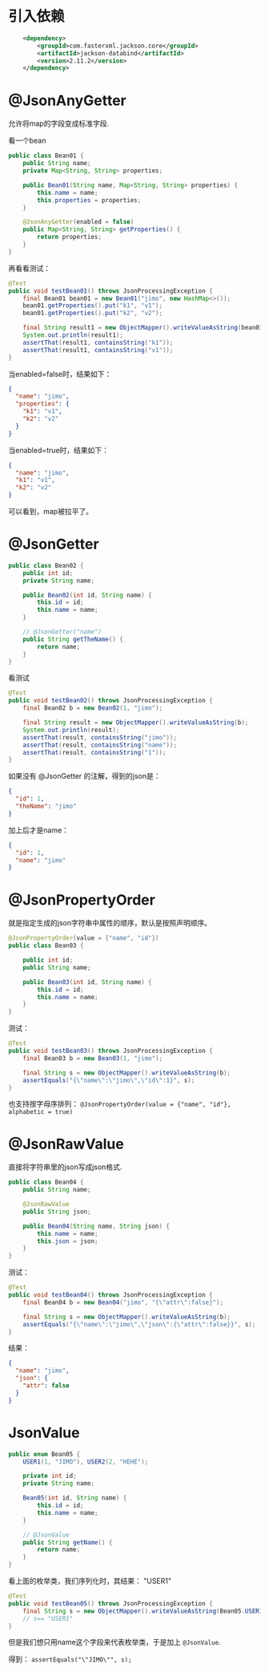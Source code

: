 
# 引入依赖

```xml
    <dependency>
        <groupId>com.fasterxml.jackson.core</groupId>
        <artifactId>jackson-databind</artifactId>
        <version>2.11.2</version>
    </dependency>
```

# @JsonAnyGetter

允许将map的字段变成标准字段.

看一个bean

```java
public class Bean01 {
    public String name;
    private Map<String, String> properties;

    public Bean01(String name, Map<String, String> properties) {
        this.name = name;
        this.properties = properties;
    }

    @JsonAnyGetter(enabled = false)
    public Map<String, String> getProperties() {
        return properties;
    }
}
```
再看看测试：
```java
@Test
public void testBean01() throws JsonProcessingException {
    final Bean01 bean01 = new Bean01("jimo", new HashMap<>());
    bean01.getProperties().put("k1", "v1");
    bean01.getProperties().put("k2", "v2");

    final String result1 = new ObjectMapper().writeValueAsString(bean01);
    System.out.println(result1);
    assertThat(result1, containsString("k1"));
    assertThat(result1, containsString("v1"));
}
```
当enabled=false时，结果如下：
```json
{
  "name": "jimo",
  "properties": {
    "k1": "v1",
    "k2": "v2"
  }
}
```

当enabled=true时，结果如下：
```json
{
  "name": "jimo",
  "k1": "v1",
  "k2": "v2"
}
```

可以看到，map被拉平了。

# @JsonGetter

```java
public class Bean02 {
    public int id;
    private String name;

    public Bean02(int id, String name) {
        this.id = id;
        this.name = name;
    }

    // @JsonGetter("name")
    public String getTheName() {
        return name;
    }
}
```
看测试
```java
@Test
public void testBean02() throws JsonProcessingException {
    final Bean02 b = new Bean02(1, "jimo");

    final String result = new ObjectMapper().writeValueAsString(b);
    System.out.println(result);
    assertThat(result, containsString("jimo"));
    assertThat(result, containsString("name"));
    assertThat(result, containsString("1"));
}
```
如果没有 @JsonGetter 的注解，得到的json是：
```json
{
  "id": 1,
  "theName": "jimo"
}
```
加上后才是name：
```json
{
  "id": 1,
  "name": "jimo"
}
```

# @JsonPropertyOrder

就是指定生成的json字符串中属性的顺序，默认是按照声明顺序。

```java
@JsonPropertyOrder(value = {"name", "id"})
public class Bean03 {

    public int id;
    public String name;

    public Bean03(int id, String name) {
        this.id = id;
        this.name = name;
    }
}
```
测试：
```java
@Test
public void testBean03() throws JsonProcessingException {
    final Bean03 b = new Bean03(1, "jimo");

    final String s = new ObjectMapper().writeValueAsString(b);
    assertEquals("{\"name\":\"jimo\",\"id\":1}", s);
}
```
也支持按字母序排列： `@JsonPropertyOrder(value = {"name", "id"}, alphabetic = true)`

# @JsonRawValue 

直接将字符串里的json写成json格式.

```java
public class Bean04 {
    public String name;

    @JsonRawValue
    public String json;

    public Bean04(String name, String json) {
        this.name = name;
        this.json = json;
    }
}
```

测试：
```java
@Test
public void testBean04() throws JsonProcessingException {
    final Bean04 b = new Bean04("jimo", "{\"attr\":false}");

    final String s = new ObjectMapper().writeValueAsString(b);
    assertEquals("{\"name\":\"jimo\",\"json\":{\"attr\":false}}", s);
}
```

结果：
```json
{
  "name": "jimo",
  "json": {
    "attr": false
  }
}
```

# JsonValue

```java
public enum Bean05 {
    USER1(1, "JIMO"), USER2(2, "HEHE");

    private int id;
    private String name;

    Bean05(int id, String name) {
        this.id = id;
        this.name = name;
    }

    // @JsonValue
    public String getName() {
        return name;
    }
}
```
看上面的枚举类，我们序列化时，其结果： "USER1"
```java
@Test
public void testBean05() throws JsonProcessingException {
    final String s = new ObjectMapper().writeValueAsString(Bean05.USER1);
    // s== "USER1"
}
```
但是我们想只用name这个字段来代表枚举类，于是加上 `@JsonValue`.

得到： `assertEquals("\"JIMO\"", s);`



